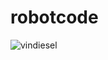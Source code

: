 # robotcode
![vindiesel](https://github.com/jesezwa/robotcode/assets/113996197/2f540392-83f9-4f14-b4e1-cd42a18f1ad8)
